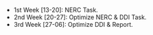 - 1st Week [13-20]: NERC Task.
- 2nd Week [20-27]: Optimize NERC & DDI Task.
- 3rd Week [27-06]: Optimize DDI & Report.